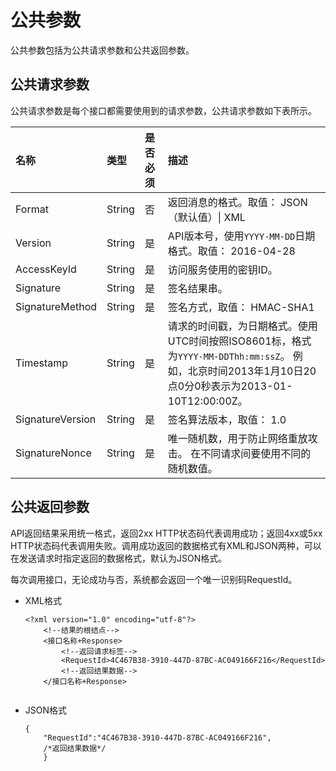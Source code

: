 # 公共参数

公共参数包括为公共请求参数和公共返回参数。

## 公共请求参数

公共请求参数是每个接口都需要使用到的请求参数，公共请求参数如下表所示。

|名称|类型|是否必须|描述|
|:-|:-|:---|:-|
|Format|String|否|返回消息的格式。取值： JSON（默认值）\| XML |
|Version|String|是|API版本号，使用`YYYY-MM-DD`日期格式。取值： 2016-04-28 |
|AccessKeyId|String|是|访问服务使用的密钥ID。|
|Signature|String|是|签名结果串。|
|SignatureMethod|String|是|签名方式，取值： HMAC-SHA1 |
|Timestamp|String|是|请求的时间戳，为日期格式。使用UTC时间按照ISO8601标，格式为`YYYY-MM-DDThh:mm:ssZ`。 例如，北京时间2013年1月10日20点0分0秒表示为2013-01-10T12:00:00Z。 |
|SignatureVersion|String|是|签名算法版本，取值： 1.0 |
|SignatureNonce|String|是|唯一随机数，用于防止网络重放攻击。 在不同请求间要使用不同的随机数值。 |

## 公共返回参数

API返回结果采用统一格式，返回2xx HTTP状态码代表调用成功；返回4xx或5xx HTTP状态码代表调用失败。调用成功返回的数据格式有XML和JSON两种，可以在发送请求时指定返回的数据格式，默认为JSON格式。

每次调用接口，无论成功与否，系统都会返回一个唯一识别码RequestId。

-   XML格式

    ```
    <?xml version="1.0" encoding="utf-8"?> 
        <!--结果的根结点-->
        <接口名称+Response>
            <!--返回请求标签-->
            <RequestId>4C467B38-3910-447D-87BC-AC049166F216</RequestId>
            <!--返回结果数据-->
        </接口名称+Response>
                        
    ```

-   JSON格式

    ```
    {
        "RequestId":"4C467B38-3910-447D-87BC-AC049166F216",
        /*返回结果数据*/
        }
    ```


